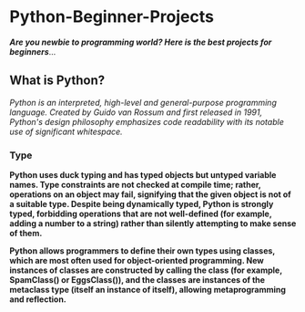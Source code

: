 # Python-Beginner-Projects
***Are you newbie to programming world? Here is the best projects for beginners***...

## What is Python?
*Python is an interpreted, high-level and general-purpose programming language. Created by Guido van Rossum and first released in 1991, Python's design philosophy emphasizes code readability with its notable use of significant whitespace.*

### Type
**Python uses duck typing and has typed objects but untyped variable names. Type constraints are not checked at compile time; rather, operations on an object may fail, signifying that the given object is not of a suitable type. Despite being dynamically typed, Python is strongly typed, forbidding operations that are not well-defined (for example, adding a number to a string) rather than silently attempting to make sense of them.**

**Python allows programmers to define their own types using classes, which are most often used for object-oriented programming. New instances of classes are constructed by calling the class (for example, SpamClass() or EggsClass()), and the classes are instances of the metaclass type (itself an instance of itself), allowing metaprogramming and reflection.**

